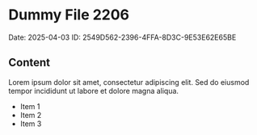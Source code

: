 # Dummy File 2206

Date: 2025-04-03
ID: 2549D562-2396-4FFA-8D3C-9E53E62E65BE

## Content

Lorem ipsum dolor sit amet, consectetur adipiscing elit.
Sed do eiusmod tempor incididunt ut labore et dolore magna aliqua.

* Item 1
* Item 2
* Item 3

